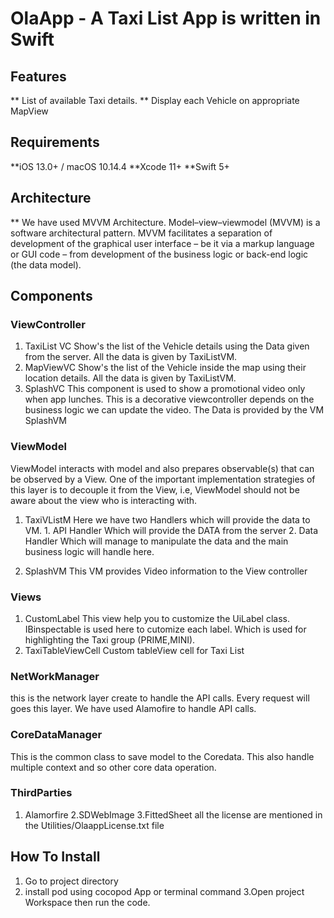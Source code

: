 #  OlaApp - A Taxi List App is written in Swift

## Features
** List of available Taxi details.
** Display each Vehicle on appropriate MapView

## Requirements

**iOS 13.0+ / macOS 10.14.4
**Xcode 11+
**Swift 5+

 ## Architecture
 
 ** We have used MVVM Architecture. Model–view–viewmodel (MVVM) is a software architectural pattern. MVVM facilitates a separation of development of the graphical user interface – be it via a markup language or GUI code – from development of the business logic or back-end logic (the data model).

## Components
### ViewController
1. TaxiList VC 
   Show's the list of the Vehicle details using the Data given from the server. All the data is given by TaxiListVM.
2. MapViewVC 
   Show's the list of the Vehicle inside the map using their location details. All the data is given by TaxiListVM.
3. SplashVC
 This component is used to show a promotional video only when app lunches. This is a decorative viewcontroller depends on the business logic we can update the video. The Data is provided by the VM SplashVM
### ViewModel
ViewModel interacts with model and also prepares observable(s) that can be observed by a View. One of the important implementation strategies of this layer is to decouple it from the View, i.e, ViewModel should not be aware about the view who is interacting with.
1. TaxiVListM
       Here we have two Handlers which will provide the data to VM. 
       1. API Handler
           Which will provide the DATA from the server
       2. Data Handler
           Which will manage to manipulate the data and the main business logic will handle here.

2. SplashVM
        This VM provides Video information to the View controller
### Views
1. CustomLabel
This view help you to customize the UiLabel class. IBinspectable is used here to cutomize each label. Which is used for highlighting  the Taxi group (PRIME,MINI).
2. 
   TaxiTableViewCell
     Custom tableView cell for Taxi List
### NetWorkManager
this is the network layer create to handle the API calls. Every request will goes this layer. We have used Alamofire to handle API calls.
### CoreDataManager
This is the common class to save model to the Coredata. This also handle multiple context and so other core data operation.

### ThirdParties
1. Alamorfire
2.SDWebImage
3.FittedSheet
all the license are mentioned in the Utilities/OlaappLicense.txt file

   
     

## How To Install
1. Go to project directory
2. install pod using cocopod App or terminal command
3.Open project Workspace then run the code.

